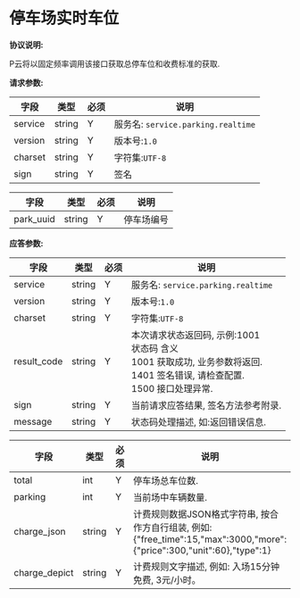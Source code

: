 # 停车场实时车位

**协议说明:**

P云将以固定频率调用该接口获取总停车位和收费标准的获取.

**请求参数:**

| 字段 | 类型 | 必须 | 说明|
| --- | --- | --- | --- |
| service | string | Y | 服务名: `service.parking.realtime` |
| version | string | Y | 版本号:`1.0`|
| charset | string | Y | 字符集:`UTF-8`|
| sign | string | Y | 签名|

| 字段 | 类型 | 必须 | 说明|
| --- | --- | --- | --- |
| park_uuid | string | Y | 停车场编号 |

**应答参数:**

| 字段 | 类型 | 必须 | 说明|
| --- | --- | --- | --- |
| service | string | Y | 服务名: `service.parking.realtime` |
| version | string | Y | 版本号:`1.0`|
| charset | string | Y | 字符集:`UTF-8`|
| result_code | string | Y | 本次请求状态返回码, 示例:1001<br/>状态码  含义<br/>1001  获取成功, 业务参数将返回.<br/>1401  签名错误, 请检查配置.<br/>1500  接口处理异常. |
| sign | string | Y | 当前请求应答结果, 签名方法参考附录. |
| message | string | Y | 状态码处理描述, 如:返回错误信息. |

| 字段 | 类型 | 必须 | 说明|
| --- | --- | --- | --- |
| total | int | Y | 停车场总车位数. |
| parking | int | Y | 当前场中车辆数量. |
| charge_json | string | Y | 计费规则数据JSON格式字符串, 按合作方自行组装, 例如: {"free_time":15,"max":3000,"more":{"price":300,"unit":60},"type":1} |
| charge_depict | string | Y | 计费规则文字描述, 例如: 入场15分钟免费, 3元/小时。 |
